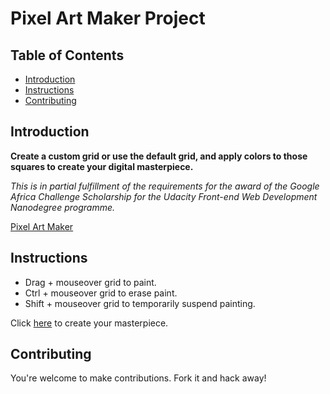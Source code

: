 # Pixel Art Maker Project

## Table of Contents

* [Introduction](#introduction)
* [Instructions](#instructions)
* [Contributing](#contributing)

## Introduction

<p><b>Create a custom grid or use the default grid, and apply colors to those squares to create your digital masterpiece.</b></p>

<p><i>This is in partial fulfillment of the requirements for the award of the Google Africa Challenge Scholarship for the Udacity Front-end Web Development Nanodegree programme.</i></p>


[Pixel Art Maker](https//omoleoo.github.io/pixelartmaker/)


## Instructions

* Drag + mouseover grid to paint.
* Ctrl + mouseover grid to erase paint.
* Shift + mouseover grid to temporarily suspend painting.


Click [here](https//omoleoo.github.io/pixelartmaker/) to create your masterpiece.


## Contributing

You're welcome to make contributions. Fork it and hack away!
